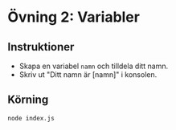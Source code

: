 # Övning 2: Variabler

## Instruktioner
- Skapa en variabel `namn` och tilldela ditt namn.
- Skriv ut "Ditt namn är [namn]" i konsolen.

## Körning
```bash
node index.js
